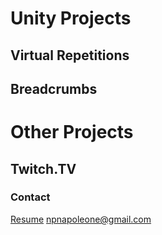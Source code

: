 # Unity Projects

## Virtual Repetitions

## Breadcrumbs

# Other Projects

## Twitch.TV

### Contact
<a href="npnapoleone.github.io/files/resume.pdf" target="_blank">Resume</a>
<npnapoleone@gmail.com>
